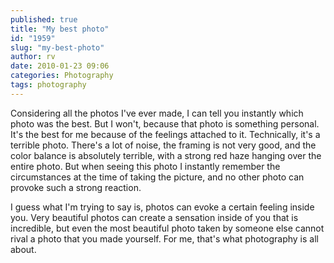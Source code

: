 ```yaml
---
published: true
title: "My best photo"
id: "1959"
slug: "my-best-photo"
author: rv
date: 2010-01-23 09:06
categories: Photography
tags: photography
---
```

Considering all the photos I've ever made, I can tell you instantly which photo was the best. But I won't, because that photo is something personal. It's the best for me because of the feelings attached to it. Technically, it's a terrible photo. There's a lot of noise, the framing is not very good, and the color balance is absolutely terrible, with a strong red haze hanging over the entire photo. But when seeing this photo I instantly remember the circumstances at the time of taking the picture, and no other photo can provoke such a strong reaction.

I guess what I'm trying to say is, photos can evoke a certain feeling inside you. Very beautiful photos can create a sensation inside of you that is incredible, but even the most beautiful photo taken by someone else cannot rival a photo that you made yourself. For me, that's what photography is all about.
